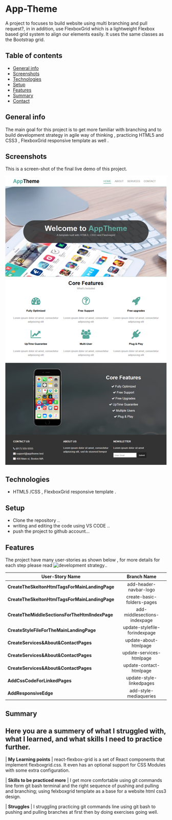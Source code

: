 # App-Theme
A project to focuses to build website using multi branching and pull request?, in in addition, use FlexboxGrid which is a lightweight Flexbox based grid system to align our elements easily. It uses the same classes as the Bootstrap grid. 
 
## Table of contents
* [General info](#general-info)
* [Screenshots](#screenshots)
* [Technologies](#technologies)
* [Setup](#setup)
* [Features](#features)
* [Summary](#Summary)
* [Contact](#contact)

## General info
The main goal for this project is to get more familiar with branching and to build development strategy in agile way of thinking , practicing HTML5 and CSS3 , FlexboxGrid responsive template as well .

## Screenshots
This is a screen-shot of the final live demo of this project.

![screenshot](./img/screen-shot.jpg)


## Technologies
* HTML5 /CSS , FlexboxGrid responsive template .

## Setup
* Clone the repository .. 
* writing and editing the code using VS CODE ..
* push the project to github account...


## Features
The project have many user-stories as shown below , for more details for each step please read  ![development strategy](#development-strategy.md).. 

| User-Story Name        | Branch Name        
| ------------- |:-------------:| 
|  __CreateTheSkeltonHtmlTagsForMainLandingPage__  | add-header-navbar-logo 
| __CreateTheSkeltonHtmlTagsForMainLandingPage__ | create-basic-folders-pages 
| __CreateTheMiddleSectionsForTheHtmlIndexPage__ | add-middlesections-indexpage 
|  __CreateStyleFileForTheMainLandingPage__ |  update-stylefile-forindexpage 
| __CreateServices&About&ContactPages__  | update-about-htmlpage 
| __CreateServices&About&ContactPages__  | update-services-htmlpage 
| __CreateServices&About&ContactPages__ | update-contact-htmlpage  
| __AddCssCodeForLinkedPages__ | update-style-linkedpages 
| __AddResponsiveEdge__ | add-style-mediaqueries |
  

## Summary
 ## Here you are a summery of what I struggled with, what I learned, and what skills I need to practice further.

| __My Learning points__ | react-flexbox-grid is a set of React components that implement flexboxgrid.css. It even has an optional support for CSS Modules with some extra configuration.

| __Skills to be practiced more__ |  I get more comfortable using git commands line form git bash terminal and the right sequence of pushing and pulling and branching; using felxboxgrid template as a base for a website html css3 design.

| __Struggles__ | I struggling practicing git commands line using git bash to pushing and pulling branches at first then by doing exercises going well. 



